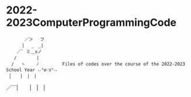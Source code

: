# 2022-2023ComputerProgrammingCode

           ／＞　 フ
          | 　_　_| 
        ／` ミ＿xノ 
       /　　　　 |
      /　 ヽ　　 ﾉ         Files of codes over the course of the 2022-2023 School Year ₊‧°𐐪♡𐑂°‧₊
     │　　|　|　|
／￣|　　 |　|　|
